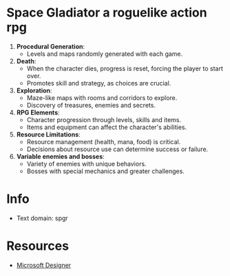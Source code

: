 # Space Gladiator a roguelike action rpg

1. **Procedural Generation**:
   - Levels and maps randomly generated with each game.
2. **Death**:
   - When the character dies, progress is reset, forcing the player to start over.
   - Promotes skill and strategy, as choices are crucial.
3. **Exploration**:
   - Maze-like maps with rooms and corridors to explore.
   - Discovery of treasures, enemies and secrets.
4. **RPG Elements**:
   - Character progression through levels, skills and items.
   - Items and equipment can affect the character's abilities.
5. **Resource Limitations**:
   - Resource management (health, mana, food) is critical.
   - Decisions about resource use can determine success or failure.
6. **Variable enemies and bosses**:
   - Variety of enemies with unique behaviors.
   - Bosses with special mechanics and greater challenges.

# Info

- Text domain: spgr

# Resources

- [Microsoft Designer](https://designer.microsoft.com/image-creator)

